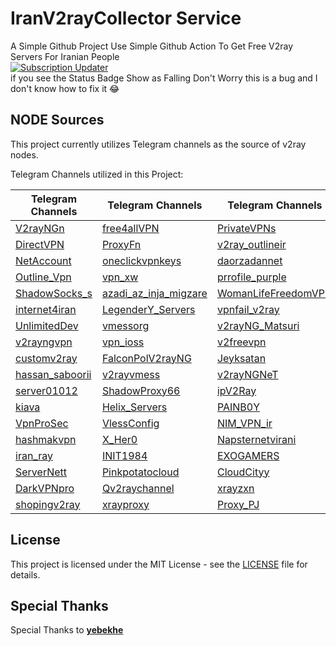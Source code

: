 # IranV2rayCollector Service
A Simple Github Project Use Simple Github Action To Get Free V2ray Servers For Iranian People<br>[![Subscription Updater](https://github.com/Mohammadgb0078/IRV2ray/actions/workflows/main.yml/badge.svg)](https://github.com/Mohammadgb0078/IRV2ray/actions/workflows/main.yml)<br>if you see the Status Badge Show as Falling Don't Worry this is a bug and I don't know how to fix it 😂
## NODE Sources
This project currently utilizes Telegram channels as the source of v2ray nodes.

Telegram Channels utilized in this Project:

| Telegram Channels | Telegram Channels | Telegram Channels | Telegram Channels |
| -------- | -------- | -------- | -------- |
| [V2rayNGn](https://t.me/V2rayNGn) | [free4allVPN](https://t.me/free4allVPN) | [PrivateVPNs](https://t.me/PrivateVPNs) | [V2rayng_Fast](https://t.me/V2rayng_Fast) |
| [DirectVPN](https://t.me/DirectVPN) | [ProxyFn](https://t.me/ProxyFn) | [v2ray_outlineir](https://t.me/v2ray_outlineir) | [v2ray_swhil](https://t.me/) |
| [NetAccount](https://t.me/NetAccount) | [oneclickvpnkeys](https://t.me/oneclickvpnkeys) | [daorzadannet](https://t.me/daorzadannet) | [LoRd_uL4mo](https://t.me/LoRd_uL4mo) |
| [Outline_Vpn](https://t.me/Outline_Vpn) | [vpn_xw](https://t.me/vpn_xw) | [prrofile_purple](https://t.me/prrofile_purple) | [proxyymeliii](https://t.me/proxyymeliii) |
| [ShadowSocks_s](https://t.me/ShadowSocks_s) | [azadi_az_inja_migzare](https://t.me/azadi_az_inja_migzare) | [WomanLifeFreedomVPN](https://t.me/WomanLifeFreedomVPN) | [MsV2ray](https://t.me/MsV2ray) |
| [internet4iran](https://t.me/internet4iran) | [LegenderY_Servers](https://t.me/LegenderY_Servers) | [vpnfail_v2ray](https://t.me/vpnfail_v2ray) | [free_v2rayy](https://t.me/free_v2rayy) |
| [UnlimitedDev](https://t.me/UnlimitedDev) | [vmessorg](https://t.me/vmessorg) | [v2rayNG_Matsuri](https://t.me/v2rayNG_Matsuri) | [v2ray1_ng](https://t.me/v2ray1_ng) |
| [v2rayngvpn](https://t.me/v2rayngvpn) | [vpn_ioss](https://t.me/vpn_ioss) | [v2freevpn](https://t.me/v2freevpn) | [vless_vmess](https://t.me/vless_vmess) |
| [customv2ray](https://t.me/customv2ray) | [FalconPolV2rayNG](https://t.me/FalconPolV2rayNG) | [Jeyksatan](https://t.me/Jeyksatan) | [MTConfig](https://t.me/MTConfig) |
| [hassan_saboorii](https://t.me/hassan_saboorii) | [v2rayvmess](https://t.me/v2rayvmess) | [v2rayNGNeT](https://t.me/v2rayNGNeT) | [lagvpn13](https://t.me/lagvpn13) |
| [server01012](https://t.me/server01012) | [ShadowProxy66](https://t.me/ShadowProxy66) | [ipV2Ray](https://t.me/ipV2Ray) | [v2rayNG_VPNN](https://t.me/v2rayNG_VPNN) |
| [kiava](https://t.me/kiava) | [Helix_Servers](https://t.me/Helix_Servers) | [PAINB0Y](https://t.me/PAINB0Y) | [vmess_vless_v2rayng](https://t.me/vmess_vless_v2rayng) |
| [VpnProSec](https://t.me/VpnProSec) | [VlessConfig](https://t.me/VlessConfig) | [NIM_VPN_ir](https://t.me/NIM_VPN_ir) | [FreeIranT](https://t.me/FreeIranT) |
| [hashmakvpn](https://t.me/hashmakvpn) | [X_Her0](https://t.me/X_Her0) | [Napsternetvirani](https://t.me/Napsternetvirani) | [Cov2ray](https://t.me/Cov2ray) |
| [iran_ray](https://t.me/iran_ray) | [INIT1984](https://t.me/INIT1984) | [EXOGAMERS](https://t.me/EXOGAMERS) | [V2RayTz](https://t.me/V2RayTz) |
| [ServerNett](https://t.me/ServerNett) | [Pinkpotatocloud](https://t.me/Pinkpotatocloud) | [CloudCityy](https://t.me/CloudCityy) | [VmessProtocol](https://t.me/VmessProtocol) |
| [DarkVPNpro](https://t.me/DarkVPNpro) | [Qv2raychannel](https://t.me/Qv2raychannel) | [xrayzxn](https://t.me/xrayzxn) | [MehradLearn](https://t.me/MehradLearn) |
| [shopingv2ray](https://t.me/shopingv2ray) | [xrayproxy](https://t.me/xrayproxy) | [Proxy_PJ](https://t.me/Proxy_PJ) | [SafeNet_Server](https://t.me/SafeNet_Server) |


## License
This project is licensed under the MIT License - see the [LICENSE](https://github.com/Mohammadgb0078/IRV2ray/blob/main/LICENSE) file for details.
## Special Thanks
Special Thanks to <b>[yebekhe](https://github.com/yebekhe)</b>
